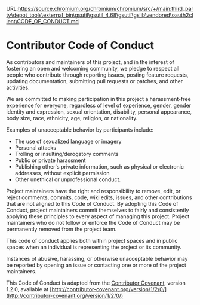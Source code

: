 URL:https://source.chromium.org/chromium/chromium/src/+/main:third_party\depot_tools\external_bin\gsutil\gsutil_4.68\gsutil\gslib\vendored\oauth2client\CODE_OF_CONDUCT.md
# Contributor Code of Conduct

As contributors and maintainers of this project,
and in the interest of fostering an open and welcoming community,
we pledge to respect all people who contribute through reporting issues,
posting feature requests, updating documentation,
submitting pull requests or patches, and other activities.

We are committed to making participation in this project
a harassment-free experience for everyone,
regardless of level of experience, gender, gender identity and expression,
sexual orientation, disability, personal appearance,
body size, race, ethnicity, age, religion, or nationality.

Examples of unacceptable behavior by participants include:

* The use of sexualized language or imagery
* Personal attacks
* Trolling or insulting/derogatory comments
* Public or private harassment
* Publishing other's private information,
such as physical or electronic
addresses, without explicit permission
* Other unethical or unprofessional conduct.

Project maintainers have the right and responsibility to remove, edit, or reject
comments, commits, code, wiki edits, issues, and other contributions
that are not aligned to this Code of Conduct.
By adopting this Code of Conduct,
project maintainers commit themselves to fairly and consistently
applying these principles to every aspect of managing this project.
Project maintainers who do not follow or enforce the Code of Conduct
may be permanently removed from the project team.

This code of conduct applies both within project spaces and in public spaces
when an individual is representing the project or its community.

Instances of abusive, harassing, or otherwise unacceptable behavior
may be reported by opening an issue
or contacting one or more of the project maintainers.

This Code of Conduct is adapted from the [Contributor Covenant](http://contributor-covenant.org), version 1.2.0,
available at [http://contributor-covenant.org/version/1/2/0/](http://contributor-covenant.org/version/1/2/0/)
